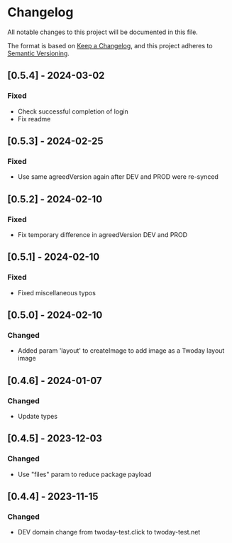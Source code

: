 # Changelog
All notable changes to this project will be documented in this file.

The format is based on [Keep a Changelog](https://keepachangelog.com/en/1.0.0/),
and this project adheres to [Semantic Versioning](https://semver.org/spec/v2.0.0.html).

## [0.5.4] - 2024-03-02
### Fixed
- Check successful completion of login
- Fix readme

## [0.5.3] - 2024-02-25
### Fixed
- Use same agreedVersion again after DEV and PROD were re-synced

## [0.5.2] - 2024-02-10
### Fixed
- Fix temporary difference in agreedVersion DEV and PROD

## [0.5.1] - 2024-02-10
### Fixed
- Fixed miscellaneous typos

## [0.5.0] - 2024-02-10
### Changed
- Added param 'layout' to createImage to add image as a Twoday layout image

## [0.4.6] - 2024-01-07
### Changed
- Update types

## [0.4.5] - 2023-12-03
### Changed
- Use "files" param to reduce package payload

## [0.4.4] - 2023-11-15
### Changed
- DEV domain change from twoday-test.click to twoday-test.net
